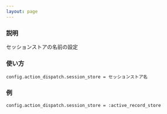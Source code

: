 ```yaml
---
layout: page
---
```


### 説明

セッションストアの名前の設定

### 使い方

    config.action_dispatch.session_store = セッションストア名

### 例

    config.action_dispatch.session_store = :active_record_store
